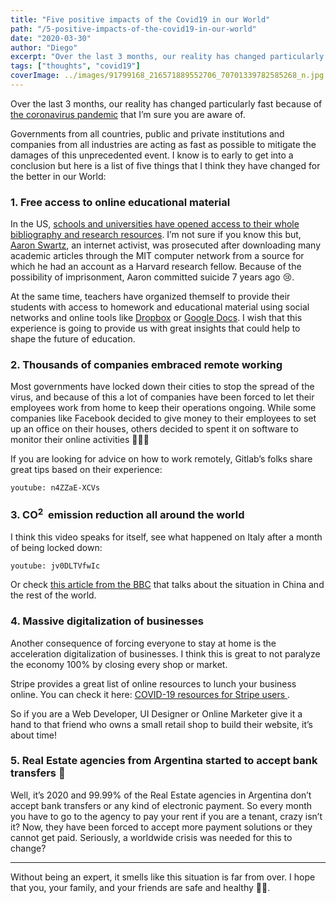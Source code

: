 ```yaml
---
title: "Five positive impacts of the Covid19 in our World"
path: "/5-positive-impacts-of-the-covid19-in-our-world"
date: "2020-03-30"
author: "Diego"
excerpt: "Over the last 3 months, our reality has changed particularly fast because of the coronavirus pandemic that I’m sure you are aware of. Governments from all countries, public and private institutions and companies from all industries are acting as fast as possible to mitigate the damages of this unprecedented event. I know is to early to get into a conclusion but here is a list of five things that I think they have changed for the better in our World."
tags: ["thoughts", "covid19"]
coverImage: ../images/91799168_216571889552706_70701339782585268_n.jpg
---
```


Over the last 3 months, our reality has changed particularly fast because of [the coronavirus pandemic](//covid19.diego.earth/) that I’m sure you are aware of.

Governments from all countries, public and private institutions and companies from all industries are acting as fast as possible to mitigate the damages of this unprecedented event. I know is to early to get into a conclusion but here is a list of five things that I think they have changed for the better in our World:

### 1. Free access to online educational material

In the US, [schools and universities have opened access to their whole bibliography and research resources](https://diego-blog.diego9.now.sh). I’m not sure if you know this but, [Aaron Swartz](http://www.aaronsw.com/), an internet activist, was prosecuted after downloading many academic articles through the MIT computer network from a source for which he had an account as a Harvard research fellow. Because of the possibility of imprisonment, Aaron committed suicide 7 years ago 😢.

At the same time, teachers have organized themself to provide their students with access to homework and educational material using social networks and online tools like [Dropbox](//dropbox.com) or [Google Docs](//google.com/docs). I wish that this experience is going to provide us with great insights that could help to shape the future of education.

### 2. Thousands of companies embraced remote working

Most governments have locked down their cities to stop the spread of the virus, and because of this a lot of companies have been forced to let their employees work from home to keep their operations ongoing. While some companies like Facebook decided to give money to their employees to set up an office on their houses, others decided to spent it on software to monitor their online activities 🤷🏻‍♂️

If you are looking for advice on how to work remotely, Gitlab’s folks share great tips based on their experience:

`youtube: n4ZZaE-XCVs`

<h3>3. CO<sup>2</sup>&nbsp; emission reduction all around the world</h3>

I think this video speaks for itself, see what happened on Italy after a month of being locked down:

`youtube: jv0DLTVfwIc`

Or check [this article from the BBC](https://www.bbc.com/news/science-environment-51944780) that talks about the situation in China and the rest of the world.

### 4. Massive digitalization of businesses

Another consequence of forcing everyone to stay at home is the acceleration digitalization of businesses. I think this is great to not paralyze the economy 100% by closing every shop or market.

 Stripe provides a great list of online resources to lunch your business online. You can check it here: [COVID-19 resources for Stripe users
](https://stripe.com/covid-19).

So if you are a Web Developer, UI Designer or Online Marketer give it a hand to that friend who owns a small retail shop to build their website, it’s about time!


### 5. Real Estate agencies from Argentina started to accept bank transfers 🎉

Well, it’s 2020 and 99.99% of the Real Estate agencies in Argentina don’t accept bank transfers or any kind of electronic payment. So every month you have to go to the agency to pay your rent if you are a tenant, crazy isn’t it? Now, they have been forced to accept more payment solutions or they cannot get paid. Seriously, a worldwide crisis was needed for this to change?

---

Without being an expert, it smells like this situation is far from over. I hope that you, your family, and your friends are safe and healthy ✌🏻.
